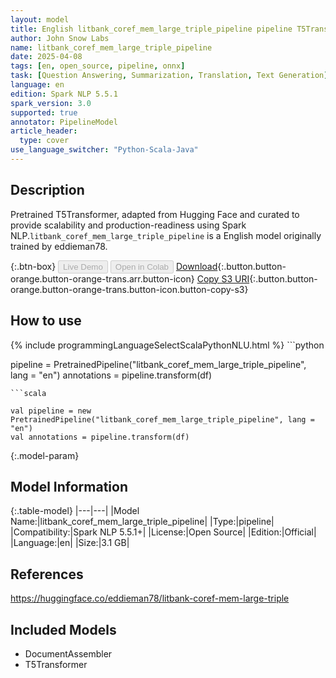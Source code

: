 ```yaml
---
layout: model
title: English litbank_coref_mem_large_triple_pipeline pipeline T5Transformer from eddieman78
author: John Snow Labs
name: litbank_coref_mem_large_triple_pipeline
date: 2025-04-08
tags: [en, open_source, pipeline, onnx]
task: [Question Answering, Summarization, Translation, Text Generation]
language: en
edition: Spark NLP 5.5.1
spark_version: 3.0
supported: true
annotator: PipelineModel
article_header:
  type: cover
use_language_switcher: "Python-Scala-Java"
---
```


## Description

Pretrained T5Transformer, adapted from Hugging Face and curated to provide scalability and production-readiness using Spark NLP.`litbank_coref_mem_large_triple_pipeline` is a English model originally trained by eddieman78.

{:.btn-box}
<button class="button button-orange" disabled>Live Demo</button>
<button class="button button-orange" disabled>Open in Colab</button>
[Download](https://s3.amazonaws.com/auxdata.johnsnowlabs.com/public/models/litbank_coref_mem_large_triple_pipeline_en_5.5.1_3.0_1744107023976.zip){:.button.button-orange.button-orange-trans.arr.button-icon}
[Copy S3 URI](s3://auxdata.johnsnowlabs.com/public/models/litbank_coref_mem_large_triple_pipeline_en_5.5.1_3.0_1744107023976.zip){:.button.button-orange.button-orange-trans.button-icon.button-copy-s3}

## How to use



<div class="tabs-box" markdown="1">
{% include programmingLanguageSelectScalaPythonNLU.html %}
```python

pipeline = PretrainedPipeline("litbank_coref_mem_large_triple_pipeline", lang = "en")
annotations =  pipeline.transform(df)   

```
```scala

val pipeline = new PretrainedPipeline("litbank_coref_mem_large_triple_pipeline", lang = "en")
val annotations = pipeline.transform(df)

```
</div>

{:.model-param}
## Model Information

{:.table-model}
|---|---|
|Model Name:|litbank_coref_mem_large_triple_pipeline|
|Type:|pipeline|
|Compatibility:|Spark NLP 5.5.1+|
|License:|Open Source|
|Edition:|Official|
|Language:|en|
|Size:|3.1 GB|

## References

https://huggingface.co/eddieman78/litbank-coref-mem-large-triple

## Included Models

- DocumentAssembler
- T5Transformer